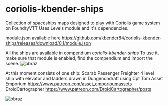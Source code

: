 # coriolis-kbender-ships
Collection of spaceships maps designed to play with Coriolis game system on FoundryVTT
Uses Levels module and it's dependencies.

module.json available here 
https://github.com/kbender84/coriolis-kbender-ships/releases/download/0.1/module.json


All the ships are available in compendium _coriolis-kbender-ships_
To use it, make sure that module is enabled, find the compendium and import the scene.
![obraz](https://user-images.githubusercontent.com/66570321/171420973-5984a978-f251-4ab2-b30e-506374ebac16.png)

At this moment consists of one ship:
Scarab Passenger Freighter
4 level ship with elevator and ladders drawn in Dungenondraft using 
Cpt Tom Asset Emporium https://www.patreon.com/asset_emporioumassets 
DroidCartographer https://www.patreon.com/DroidCartographer/posts



![obraz](https://user-images.githubusercontent.com/66570321/171420027-9748f541-53a7-4789-9ed5-4767e5a72dd1.png)

